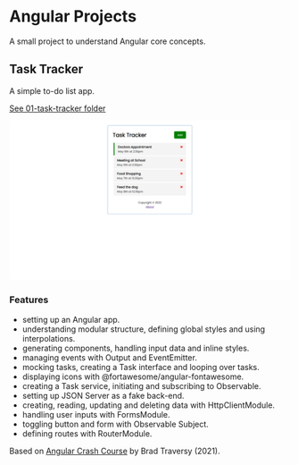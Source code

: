 # Angular Projects

A small project to understand Angular core concepts.

## Task Tracker

A simple to-do list app.

[See 01-task-tracker folder](01-task-tracker)

<p align="center">
    <a href="01-task-tracker">
        <img src="01-task-tracker/screenshot.png">
    </a>
</p>

### Features

- setting up an Angular app.
- understanding modular structure, defining global styles and using interpolations.
- generating components, handling input data and inline styles.
- managing events with Output and EventEmitter.
- mocking tasks, creating a Task interface and looping over tasks.
- displaying icons with @fortawesome/angular-fontawesome.
- creating a Task service, initiating and subscribing to Observable.
- setting up JSON Server as a fake back-end.
- creating, reading, updating and deleting data with HttpClientModule.
- handling user inputs with FormsModule.
- toggling button and form with Observable Subject.
- defining routes with RouterModule.

Based on [Angular Crash Course](https://www.youtube.com/watch?v=3dHNOWTI7H8) by Brad Traversy (2021).
